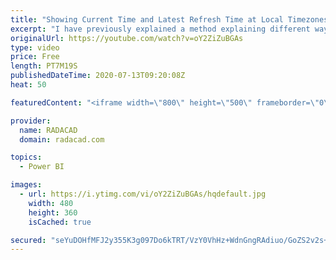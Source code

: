 ```yaml
---
title: "Showing Current Time and Latest Refresh Time at Local Timezones in the Power BI Report"
excerpt: "I have previously explained a method explaining different ways of getting the local timezone. However, that method was only for a scenario with users all in one timezone. What if your users are in different time zones? what if you want to show them information in the local timezone for each user? In"
originalUrl: https://youtube.com/watch?v=oY2ZiZuBGAs
type: video
price: Free
length: PT7M19S
publishedDateTime: 2020-07-13T09:20:08Z
heat: 50

featuredContent: "<iframe width=\"800\" height=\"500\" frameborder=\"0\" src=\"https://www.youtube.com/embed/oY2ZiZuBGAs\" allow=\"accelerometer; autoplay; encrypted-media; gyroscope; picture-in-picture\" allowfullscreen></iframe>"

provider:
  name: RADACAD
  domain: radacad.com

topics:
  - Power BI

images:
  - url: https://i.ytimg.com/vi/oY2ZiZuBGAs/hqdefault.jpg
    width: 480
    height: 360
    isCached: true

secured: "seYuDOHfMFJ2y355K3g097Do6kTRT/VzY0VhHz+WdnGngRAdiuo/GoZS2v2s+N1S1mngAFnhEJJiQZJPN/UJinEdujMwSQCpxy+IFLGDI0aVoQecVIiHsLneRfCbkDv9YFUF4VQsUikZWng64HjKBnecILGpJJoCXm/HWbjpji0HruV8UOouV+45DXreRDl3qZifkmwsXjTxXfiy6hvHYR9LP+kyP1Dnm4Ot2G/OkyamUpdWiUNFfeWGf/EqgJn/Dh8fM2wRc1VM2Dns8Lb0svtfkn7C1B3HaeErUkDlcVbu+2Hs5WIhIVLSgWUyP+CHewxPWoIv7ucKeQOeHN7eqP9l3jVPY+xf5cxmjOhJdBXwBQGPqmu2czqPaWYyBCs+bSj8w0ei8w8Yg2MQZ88aiHb9RpdP0T1jnTUAHAlCfP8=;KO63emoVKG844ROXOU38sA=="
---
```


